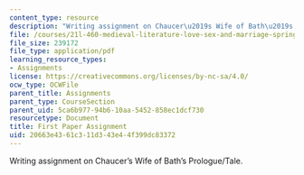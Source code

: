 ```yaml
---
content_type: resource
description: "Writing assignment on Chaucer\u2019s Wife of Bath\u2019s Prologue/Tale."
file: /courses/21l-460-medieval-literature-love-sex-and-marriage-spring-2015/20663e4361c311d343e44f399dc83372_MIT21L_460S15_Paper1.pdf
file_size: 239172
file_type: application/pdf
learning_resource_types:
- Assignments
license: https://creativecommons.org/licenses/by-nc-sa/4.0/
ocw_type: OCWFile
parent_title: Assignments
parent_type: CourseSection
parent_uid: 5ca6b977-94b6-10aa-5452-858ec1dcf730
resourcetype: Document
title: First Paper Assignment
uid: 20663e43-61c3-11d3-43e4-4f399dc83372
---
```

Writing assignment on Chaucer’s Wife of Bath’s Prologue/Tale.